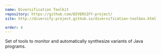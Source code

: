 ```yaml
---
name: Diversification Toolkit
repository: https://github.com/DIVERSIFY-project/
site: http://diversify-project.github.io/diversification-toolbox.html

order: 4
---
```


Set of tools to monitor and automatically synthesize variants of Java programs.